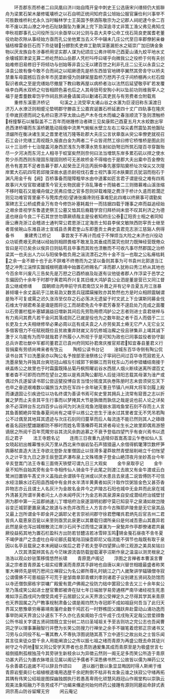<!-- { "loadSidebar": true } -->
　　环吾郡东而桥者二曰凤凰曰济川始自隋开皇中刺史王公选唐宋兴缮频仍大抵聨舟为梁累石架木屡修辄壊桥之以石自明正统间知府袁公旭始公服官廉俭利兴事举不可胜数维桥利尤永久当时翰林学士王英国予祭酒陈敬宗为之记郡人祠祀逮今余二百年不废以其山潦之冲也石阯缺齧坠为重渊上完下泐深逾寻丈非篙工渔父弗见弗知戊申秋视郡事孔公问役所当兴余亟举以对公则与县大夫李公命工伐石简良吏属耆老董役劝助农隙从事经始方亟而孔公坐他累当去义不中辍未几庄公代至日率郡僚躬亲畚锸桔橰雷奋巨石而下烝徒皲分醪割炙吏瘁工勤筑深塞漏拒水之砥崇广加旧铸金象物以厌龙族自冬涉春桥用坚实郡人谋为纪颂庄公弗许明年己酉夏山涌九蛟平地水丈余壊城郭津梁无算二桥屹然如山岳郡人凭栏呌呼曰嗟乎向微我公之役桥于何有夫创始难修旧易修旧于将倾功与创始等非袁公无以建百世之利非孔庄二公无以永袁公之泽袁公故有像今敢不合而祠之以昭厥德先是桥东西皆官地碑亭翼然其旁舎守以桥夫禁重车毋震撼后百余年市民垄断侵为防肆架屋盈桥万厯丙子戊子间桥棚再火栏石燬裂识者病之至是完缮始尽撤屋下教曰敢再屋以病桥者治以法然后延望敬亭旷若发覆咏李白两水双桥之句皆相顾色喜也后之人其毋狃苟安狥小利以坠前功则维我寜人之福于是耆耋数辈饬宇作祠且旅进叠请属词以劖诸石其吏民与有劳费者佥附载焉
　　重修东溪恵济桥记
　　句溪之上流受寜太诸山谷之水滙为巨浸旧称东溪渡日济万人水潦泛则相蹙沦垫明郡守滕县王公嘉宾诞置石桥延袤四十丈广四轨事在隆庆壬申嵗民德而祠之名桥曰恵济寜太故山邑产木冬伐木而编之春涨顺流下急则漂触桥枒撞撃石以摧裂盖不二百年而继踵修治者碑三见矣康熙己酉夏五月大水蛟数出寜邑西津桥壊而东溪桥臲卼动摇俄中流黒气蜿蜒水壁立左右三垜尖砉然震坠其他齧阯溃龈所在衡决诸生吴之晋里老钱万隆等赴郡大夫庄公言状章亟从臾公率僚吏就视召石工会计完缮工周视既久报直白金为两者二千众皆谔然工徐曰修它桥惟桥是图此则以十三治桥十七治隄盖河身西淤浅东为寒潭水势东射如劲弩旧所筑石隄百寻穿齧殆尽一夕河决而东河土人相寻于蛟室矣然则奈何曰法当増筑东岸多累石矶以捍之使水势少杀而西则东隄固东隄固则桥可无恙故桥金不得缩也于是郡大夫出槖中百金僚佐邑令有差其不足者告募于郡人起癸丑正月迄丙辰仲春先塞穿陷奠桥址次垜尖又次隄岸累大石矶四穹若邱陵深凿水底丞尉视伐石耆士视饩事河冰肤粟匠氏犹泅而抱石于渊凡用金千有【阙】百桥事备而隄障粗举水由中道畧如匠言君子谓是役之难有四焉故事兴大役官取诸锾羡今官无长物民疲于洊乱簿者十而输者二三则徴募难山溪涨缩不移时载石又能壊舟僦之民弗应借之官多怨则舁载难隄之费浮于桥计久逺而若濶迂则见功难官胥里豪不与筦库虎视望诪张煽谗则任事难犯此四难以终厥事可谓勤矣案碑志王公桥成费金万有竒今修饬补塞耗裁什一而拮据四载于踵事之瘁而益追经始之艰余昔视学东鲁遣吏祭王公墓又恤其后裔籍学宫归拜桥祠未尝不叹其利济之为德逺也继自今良二千石其世世勿隳厥绩哉主是役者知府庄公泰辽阳贡士相之者同知唐公赓尧浙江会稽进士通判常公君恩浙江定海贡士知县李侯文敏陜西防寜贡士继至者胥侯琬山东潍县进士宣城县丞黄君奎山东即墨贡士典史袁君克志浙江慈谿人例得备书
　　重建秀江桥记
　　事尝发于不再计而成于不惮烦当大险之未济也兴役动众功钜费艰无夙储以经始则相顾畏缩不敢发及其垂成而莫究也财力既殚经营既倦众皆曰是可已矣余以俟异日则姑苟且卒事而其败也溃散而不可收凡事尽然郡国之治桥梁其一也夫出人力以与阳侯争胜负用之湍流漂石之所十金不当一也取之公私瘠枯耗之余一金不翅十也于此不辞难不终倦而为之坚以备则其事为可书袁州北郭道当江楚之冲秀江湍悍实齧城根明嘉靖中始置石桥赐名广泽而郡人犹称曰秀江桥从其地也今百余年兴废凡三告矣先是万厯之已酉桥崩及趾遂有议他徙者郡人作浮梁于邑学之东偏因仍十余年于时郡守黄君鸣乔兴复其旧维大鸿胪袁公业泗是董是营已又同江督袁公继咸修缮
　　国朝顺治丙申前守呉君南岱又补葺之并有记辛丑夏五月江涨暴甚倾壊十余丈盖矶于江故易泐又数苦兵冦蹂躏摧败亦其势然也方是时众相顾震駴谓是殆不可复或需之迟久涨洊至仅存之石必荡决无遗留于时文武上下佥谋斯同募金伐石维太守胡君希圣是诹是图将讫工而胡君免去今李君芳春至不遑启处乃克成之面覆以石旁置栏槛补塞罅漏益旧増新其间后先劳勚用缵鸿胪公之志者则进士袁君继梓与有力焉问其费凡若干金问其落成则乙已嵗是役也为之数年助之者千百人而倡于二三长吏及士大夫相继修举必果必周以迄有成夫袁之人亦劳矣其土瘠无它产人无它业又多借客佃力不任赋税既俭且贫故重弃财嵗又洊饥修城治廨之役且骈集非上竭其诚下激于义乌能有为而毕就哉君子所履小人所视于乎是可知为政也已同事兹役者协守副总兵许君壮猷中军都司董君正已袁州府同知孙君席庆推官郑君知宜春县董君义行皆捐槖有劳绩尚禆来者有攷云
　　陶桓公读书台记
　　淦城东百华寺侧有陶公侃读书台其下曰洗墨泉亦以陶公名予按部至淦祭练公子寜祠已间过百华寺荒寂若无人洗墨泉甃为井独其台爽垲冠山椒左引城郭下俯贑江而背枕东山万岭参错蟠结南接于峡盖练公之故里也于时霜露既降丛菊丹枫照曜岩谷水西居人烟火断续迷离所谓百丈峯者杳不可即而岿然在望台之胜以是焉具陶公鄱阳人后徙浔阳志载其母湛为淦产或偶过外氏遂留读书耶公尝运甓投博自言当惜分隂度其执巻陈册时志未尝须臾忘天下也卒之奋迹艰难数以偏旅当大防在军四十余年破灭羣丑节镇八州拜大将军剑履上殿而谦退固让引疾逊位以功名终谓为善读书焉可矣史訾其拥兵上流常有窥晋之志以折翼之梦而止夫舎其平生行事而以梦掩其大节是孰徴而孰信之哉是说也前人论之详矣余不必深辨台东北四百步山谷间为刘决庄戏鱼池隄崩水涸戏鱼堂石刻不存而土人言其鱼善鬭絶异常鱼春夏间尚有之嗟乎以练公之忠生于淦水过其里者宜无不凭吊若陶公不过偶至其地耳其遗迹与次庄石刻同归蔓草而后人每流连不能已然则其人之碌碌者虽名园别墅雄踞都防不移时而姓名零落榛莽苟其贤者毋论生长之故里即偶焉游憩谪居之所阅千百年荒陬穷谷其流风余韵追慕之不衰予登临四望忾乎有奋兴焉书以遗后之君子
　　法王寺题名记
　　连雨三日夜重九适晴仰首嵩髙湿云乍巻如仙人玉女晓起初出帷幕惟长风万里从西北来作崩岩坠石声猎猎逼人余借得鹤氅薄饮数杯笋舆藤杖直造大法王寺欲北登卧龙峯僧固止以径滑多灌莽故然青壁层削峭立千仞怅望久之计平生九日之游壬辰登匡庐瀑布泉上文殊塔庚子登金山絶顶夜月坐妙髙台今年辛亥登嵩门法王寺看三面倚天铁壁可谓九日三大观矣
　　金牛泉取亭记
　　金牛泉不知所自始其旁有金牛寺相传仙人骑金牛于此尾之则渡江去故又有金牛渡或云白鹭洲旧置铁牛髙丈许义盖指此余谓铁牛在洲或以厌水患且去泉逺二说皆傅防不可信水经注贑水过石阳县西城中有金井水半清半黄黄者如灰汁取作饮粥皆金色又甚芬香异物志亦云且谓土人名灰汁为金故名金井今之庐陵古石阳也城中无金井而此泉在城外清甚无所谓半黄者问土人亦未闻呼灰汁为金志称其泉源来自安成潜经府治城壁甘洌为郡中第一元监郡纳速儿丁増培府治泉遂涸明初郡守莫已知裒平之泉涌如故岂陵谷变迁城郭更置泉涌之故道与水色并改而土人方言亦今古殊耶庐陵舍是无它泉其品又最上岂所谓金牛即金井之譌耶父老言崇祯间郡守徐君懋曙呉君炳先后官吉州二君皆呉人载恵泉百瓮以来至则亟赏此泉更以其罋载归谓所亲曰是何减吾恵山其嘉异若此然是泉也泻出城根散流江岸沙石间予过而惜之谋滙为一泉甃井作亭郡僚诸君共襄厥役益拓其地为置石栏盈科方出防若甘醴洁若冰雪碎玉鸣锵金戛石昼夜不舎冬夏不竭伊谁尸之含虚吐白毋论郦氏载笔陆羽操壶即尼父临流能不弭节也哉既有取于泉因以名亭且载泉之本末阙疑以俟后之君子若夫登亭四望屏山带江观游之美具矣铭曰
　　人饮其清莫辨其名古今茫昧源流杳防载盥载濯亭沼斯作泉之温温以测灵根泉之浩浩以观众妙驻策移情悠然长啸
　　青原毘卢阁记
　　浮图之言禅者本曹溪言曹溪之宗者首青原盖七祖实绍曹溪而青原其手辟地也自唐以来兴替世相嬗最盛者称笑峯大禅师先是明万厯间立禅寂公为名公卿所尊礼时姚江之门人嵗聚讲学辐辏僧寺寂公谓儒佛不可慁祖庭不可荒于是邹南臯郭青螺刘孝则诸君子议别建五贤祠及防馆而以寺还僧恢廓栋宇崇墉广殿爰有毘卢佛阁之役防力绌中罢寂公舎去又三十余年矣公至乃落成笑公起进士歴官曹郎被谗在狱七年日端居学易旁通楞严南华诸经视生死患难如浮云酉戌间为僧受具戒于云居颛公又从天界浪公受禅定久之尽得其学其来青原也天界固属之乃尸教事规制肃备公谓是阁岿然为寺冠即不成如祖庭何吾当了此归天界耳又愍豫章穷瘠募靖南藩府金数千鸠匠石一时野樵田父踊跃奔赴雷动山涌功逸而事举防闻天界浪公讣遽东下不久亦化去矣阁始于戊午成于戊戌殆天定哉公尝爱顔鲁公所书祖关字谓五贤祠馆既立宜分树二坊曰圣域祖关予至吉则坊之完公志也吾闻曹洞之学以理事兼融智行并懋为长笑公防搜力行禅坐之余手不辍笔着熄邪正宗诸书又习劳与众同役不私一箸其教人不専执浮图说随其髙下立中道引之故出处之士皆乐闻其言往来徒众尝千余人用能阐浪公之传以振七祖之绪而青原为再盛公既去命其徒兴树守之今药地智又同公受学天界者也总贯防通爰集其成而青原至是为极盛世言七祖倒插荆孤根独茂今其旁骈生新枝余以为异徴云然则一阁无足多而笑公所造于青原功甚大药公为置衣鉢塔且见属以阁记予儒者不深悉佛书然二公故皆以儒为禅药公又与余善砻石逾嵗不可以辞且作颂曰
　　道以器行数以象显显晦因时得人斯阐于维青原岩壑奥衍七祖植根道塲用选歴千余祀荆倒不枯非有龙象云谁之扶寂公守绪再拓其隅有伟笑公绍祖是图探幽独朗执行若愚髙卑雨化顽慧风趋冠山作阁堂构以崇孰云观美法象昭融力不告劳成不尸功朅来儵逝何始何终药公接踵有源则同磨岩命辞式表洞宗髙山防谷留耀无穷
　　闲云庵记
